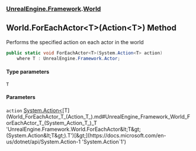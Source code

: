 ### [UnrealEngine.Framework](UnrealEngine_Framework.md 'UnrealEngine.Framework').[World](World.md 'UnrealEngine.Framework.World')
## World.ForEachActor&lt;T&gt;(Action&lt;T&gt;) Method
Performs the specified action on each actor in the world  
```csharp
public static void ForEachActor<T>(System.Action<T> action)
    where T : UnrealEngine.Framework.Actor;
```
#### Type parameters
<a name='UnrealEngine_Framework_World_ForEachActor_T_(System_Action_T_)_T'></a>
`T`  
  
#### Parameters
<a name='UnrealEngine_Framework_World_ForEachActor_T_(System_Action_T_)_action'></a>
`action` [System.Action&lt;](https://docs.microsoft.com/en-us/dotnet/api/System.Action-1 'System.Action`1')[T](World_ForEachActor_T_(Action_T_).md#UnrealEngine_Framework_World_ForEachActor_T_(System_Action_T_)_T 'UnrealEngine.Framework.World.ForEachActor&lt;T&gt;(System.Action&lt;T&gt;).T')[&gt;](https://docs.microsoft.com/en-us/dotnet/api/System.Action-1 'System.Action`1')  
  
